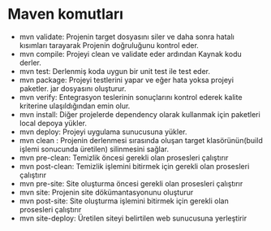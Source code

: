 # Maven komutları

- mvn validate: Projenin target dosyasını siler ve daha sonra hatalı kısımları tarayarak Projenin doğruluğunu kontrol eder.
- mvn compile: Projeyi clean ve validate eder ardından Kaynak kodu derler.
- mvn test: Derlenmiş koda uygun bir unit test ile test eder.
- mvn package: Projeyi testlerini yapar ve eğer hata yoksa projeyi paketler. jar dosyasını oluşturur.
- mvn verify: Entegrasyon teslerinin sonuçlarını kontrol ederek kalite kriterine ulaşıldığından emin olur.
- mvn install: Diğer projelerde dependency olarak kullanmak için paketleri local depoya yükler.
- mvn deploy: Projeyi uygulama sunucusuna yükler.
- mvn clean : Projenin derlenmesi sırasında oluşan target klasörünün(build işlemi sonucunda üretilen) silinmesini sağlar.
- mvn pre-clean: Temizlik öncesi gerekli olan prosesleri çalıştırır
- mvn post-clean: Temizlik işlemini bitirmek için gerekli olan prosesleri çalıştırır
- mvn pre-site: Site oluşturma öncesi gerekli olan prosesleri çalıştırır
- mvn site: Projenin site dökümantasyonunu oluşturur
- mvn post-site: Site oluşturma işlemini bitirmek için gerekli olan prosesleri çalıştırır
- mvn site-deploy: Üretilen siteyi belirtilen web sunucusuna yerleştirir